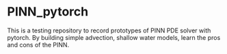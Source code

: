 # PINN_pytorch

This is a testing repository to record prototypes of PINN PDE solver with pytorch.
By building simple advection, shallow water models, learn the pros and cons of the PINN.
